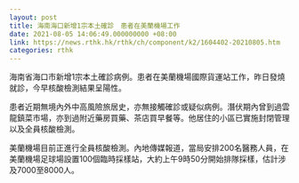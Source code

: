 ```yaml
---
layout: post
title: 海南海口新增1宗本土確診　患者在美蘭機場工作
date: 2021-08-05 14:06:49.000000000 +08:00
link: https://news.rthk.hk/rthk/ch/component/k2/1604402-20210805.htm
categories: rthk
---
```


海南省海口市新增1宗本土確診病例。患者在美蘭機場國際貨運站工作，昨日發燒就診，今早核酸檢測結果呈陽性。

患者近期無境內外中高風險旅居史，亦無接觸確診或疑似病例。潛伏期內曾到過雲龍鎮菜市場，亦到過附近藥房買藥、茶店買早餐等。他居住的小區已實施封閉管理以及全員核酸檢測。

美蘭機場目前正進行全員核酸檢測。內地傳媒報道，當局安排200名醫務人員，在美蘭機場足球場設置100個臨時採樣站，大約上午9時50分開始排隊採樣，估計涉及7000至8000人。
